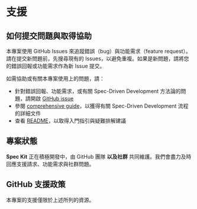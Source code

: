 # 支援

## 如何提交問題與取得協助

本專案使用 GitHub Issues 來追蹤錯誤（bug）與功能需求（feature request）。請在提交新問題前，先搜尋現有的 Issues，以避免重複。如果是新問題，請將您的錯誤回報或功能需求作為新 Issue 提交。

如需協助或有關本專案使用上的問題，請：

- 針對錯誤回報、功能需求，或有關 Spec-Driven Development 方法論的問題，請開啟 [GitHub issue](https://github.com/github/spec-kit/issues/new)
- 參閱 [comprehensive guide](./spec-driven.md)，以獲得有關 Spec-Driven Development 流程的詳細文件
- 查看 [README](./README.md)，以取得入門指引與疑難排解建議

## 專案狀態

**Spec Kit** 正在積極開發中，由 GitHub 團隊 **以及社群** 共同維護。我們會盡力及時回應支援請求、功能需求與社群問題。

## GitHub 支援政策

本專案的支援僅限於上述所列的資源。
